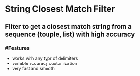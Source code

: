# String Closest Match Filter
## Filter to get a closest match string from a sequence (touple, list) with high accuracy
### #Features
- works with any typr of delimiters
- variable accuracy customization
- very fast and smooth
